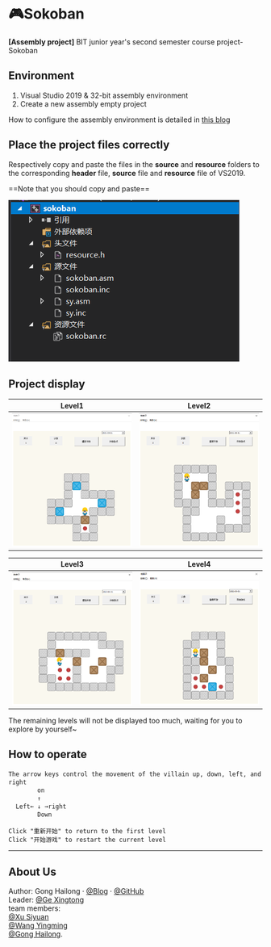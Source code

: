 # 🎮Sokoban 
**[Assembly project]** BIT junior year's second semester course project-Sokoban  
 
## Environment

1. Visual Studio 2019  & 32-bit assembly environment
2. Create a new assembly empty project

How to configure the assembly environment is detailed in [this blog](https://blog.csdn.net/weixin_43794327/article/details/117320493?spm=1001.2014.3001.5501)

## Place the project files correctly

Respectively copy and paste the files in the **source** and **resource** folders to the corresponding **header** file, **source** file and **resource** file of VS2019.

==Note that you should copy and paste==

![set-file](pic/tutorial1.png)

## Project display

|                     Level1                                |                           Level2                          |
|:---------------------------------------------------------:|:---------------------------------------------------------:|
|                 ![game1](pic/game1.png)                   |                  ![game2](pic/game2.png)                  |

|                    Level3                                 |                            Level4                         |
|:---------------------------------------------------------:|:---------------------------------------------------------:|
|                 ![game3](pic/game3.png)                   |                  ![game4](pic/game4.png) |


The remaining levels will not be displayed too much, waiting for you to explore by yourself~

## How to operate
```
The arrow keys control the movement of the villain up, down, left, and right
        on
        ↑
  Left← ↓ →right
        Down

Click "重新开始" to return to the first level
Click "开始游戏" to restart the current level
```

---  
## About Us  
Author: Gong Hailong · [@Blog](https://blog.csdn.net/weixin_43794327?spm=1019.2139.3001.5343) · [@GitHub](https://github.com/TommyGong08)    
Leader: [@Ge Xingtong](https://github.com/MonsterGe)  
team members:     
[@Xu Siyuan](https://github.com/mcube-12139)  
[@Wang Yingming](https://github.com/smartoooo)  
[@Gong Hailong](https://github.com/TommyGong08).     